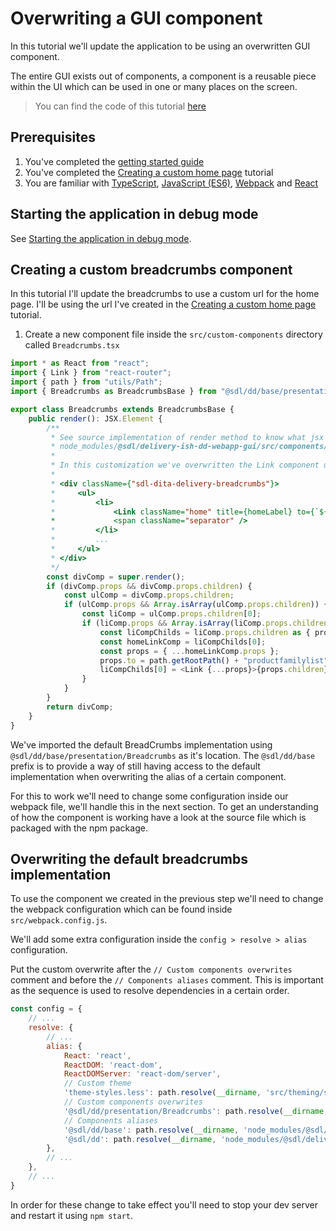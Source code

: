 # Overwriting a GUI component

In this tutorial we'll update the application to be using an overwritten GUI component.

The entire GUI exists out of components, a component is a reusable piece within the UI which can be used in one or many places on the screen.

> You can find the code of this tutorial [here](../../custom-webapp/gui/src)

## Prerequisites

1. You've completed the [getting started guide](../Getting-started.md)
2. You've completed the [Creating a custom home page](./Creating-custom-homepage.md) tutorial
3. You are familiar with [TypeScript](https://egghead.io/courses/up-and-running-with-typescript), [JavaScript (ES6)](https://egghead.io/courses/learn-es6-ecmascript-2015), [Webpack](https://webpack.js.org/) and [React](https://egghead.io/courses/react-fundamentals)

## Starting the application in debug mode

See [Starting the application in debug mode](./Change-the-skin.md#starting-the-application-in-debug-mode).

## Creating a custom breadcrumbs component

In this tutorial I'll update the breadcrumbs to use a custom url for the home page.
I'll be using the url I've created in the [Creating a custom home page](./Creating-custom-homepage.md) tutorial.

1. Create a new component file inside the `src/custom-components` directory called `Breadcrumbs.tsx`

```typescript
import * as React from "react";
import { Link } from "react-router";
import { path } from "utils/Path";
import { Breadcrumbs as BreadcrumbsBase } from "@sdl/dd/base/presentation/Breadcrumbs";

export class Breadcrumbs extends BreadcrumbsBase {
    public render(): JSX.Element {
        /**
         * See source implementation of render method to know what jsx is created:
         * node_modules/@sdl/delivery-ish-dd-webapp-gui/src/components/presentation/Breadcrumbs.tsx
         *
         * In this customization we've overwritten the Link component used for the Home item (className="home")
         *
         * <div className={"sdl-dita-delivery-breadcrumbs"}>
         *     <ul>
         *         <li>
         *             <Link className="home" title={homeLabel} to={`${path.getRootPath()}home`}>{homeLabel}</Link>
         *             <span className="separator" />
         *         </li>
         *         ...
         *     </ul>
         * </div>
         */
        const divComp = super.render();
        if (divComp.props && divComp.props.children) {
            const ulComp = divComp.props.children;
            if (ulComp.props && Array.isArray(ulComp.props.children)) {
                const liComp = ulComp.props.children[0];
                if (liComp.props && Array.isArray(liComp.props.children)) {
                    const liCompChilds = liComp.props.children as { props: { to: string, children: string } }[];
                    const homeLinkComp = liCompChilds[0];
                    const props = { ...homeLinkComp.props };
                    props.to = path.getRootPath() + "productfamilylist";
                    liCompChilds[0] = <Link {...props}>{props.children}</Link>;
                }
            }
        }
        return divComp;
    }
}
```

We've imported the default BreadCrumbs implementation using `@sdl/dd/base/presentation/Breadcrumbs` as it's location. 
The `@sdl/dd/base` prefix is to provide a way of still having access to the default implementation when overwriting the alias of a certain component.

For this to work we'll need to change some configuration inside our webpack file, we'll handle this in the next section.
To get an understanding of how the component is working have a look at the source file which is packaged with the npm package.

## Overwriting the default breadcrumbs implementation

To use the component we created in the previous step we'll need to change the webpack configuration which can be found inside `src/webpack.config.js`.

We'll add some extra configuration inside the `config > resolve > alias` configuration.

Put the custom overwrite after the `// Custom components overwrites` comment and before the `// Components aliases` comment. 
This is important as the sequence is used to resolve dependencies in a certain order.

```javascript
const config = {
    // ...
    resolve: {
        // ...
        alias: {
            React: 'react',
            ReactDOM: 'react-dom',
            ReactDOMServer: 'react-dom/server',
            // Custom theme
            'theme-styles.less': path.resolve(__dirname, 'src/theming/styles.less'),
            // Custom components overwrites
            '@sdl/dd/presentation/Breadcrumbs': path.resolve(__dirname, 'src/custom-components/Breadcrumbs.tsx'),
            // Components aliases
            '@sdl/dd/base': path.resolve(__dirname, 'node_modules/@sdl/delivery-ish-dd-webapp-gui/dist/lib/components'),
            '@sdl/dd': path.resolve(__dirname, 'node_modules/@sdl/delivery-ish-dd-webapp-gui/dist/lib/components')
        },
        // ...
    },
    // ...
}
```

In order for these change to take effect you'll need to stop your dev server and restart it using `npm start`.